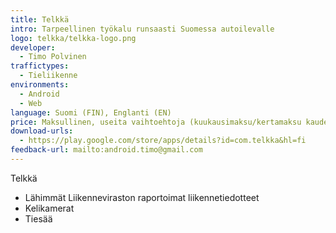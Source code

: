 ```yaml
---
title: Telkkä
intro: Tarpeellinen työkalu runsaasti Suomessa autoilevalle
logo: telkka/telkka-logo.png
developer:
  - Timo Polvinen
traffictypes:
  - Tieliikenne
environments:
  - Android
  - Web
language: Suomi (FIN), Englanti (EN)
price: Maksullinen, useita vaihtoehtoja (kuukausimaksu/kertamaksu kaudeksi)
download-urls:
  - https://play.google.com/store/apps/details?id=com.telkka&hl=fi
feedback-url: mailto:android.timo@gmail.com
---
```


Telkkä

- Lähimmät Liikenneviraston raportoimat liikennetiedotteet
- Kelikamerat
- Tiesää
